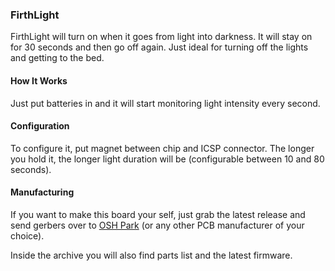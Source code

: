 ### FirthLight ###

FirthLight will turn on when it goes from light into darkness. It will stay on
for 30 seconds and then go off again. Just ideal for turning off the lights and
getting to the bed.


#### How It Works ####

Just put batteries in and it will start monitoring light intensity every second.


#### Configuration ####

To configure it, put magnet between chip and ICSP connector. The longer you hold
it, the longer light duration will be (configurable between 10 and 80 seconds).


#### Manufacturing ####

If you want to make this board your self, just grab the latest release and send
gerbers over to [OSH Park](http://oshpark.com/) (or any other PCB manufacturer
of your choice).

Inside the archive you will also find parts list and the latest firmware.
